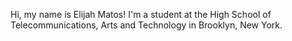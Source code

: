 Hi, my name is Elijah Matos! I'm a student at the High School of Telecommunications, Arts and Technology in Brooklyn, New York.